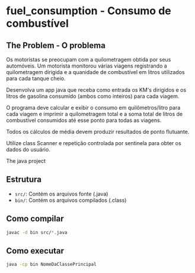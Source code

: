 # fuel_consumption - Consumo de combustível


## The Problem - O problema
Os motoristas se preocupam com a quilometragem obtida por seus automóveis. Um motorista monitorou várias viagens registrando a quilometragem dirigida e a quanidade de combustível em litros utilizados para cada tanque cheio.

Desenvolva um app java que receba como entrada os KM's dirigidos e os litros de gasolina consumido (ambos como inteiros) para cada viagem.

O programa deve calcular e exibir o consumo em quilômetros/litro para cada viagem e imprimir a quilometragem total e a soma total de litros de combustível consumidos até esse ponto para todas as viagens. 

Todos os cálculos de média devem produzir resultados de ponto flutuante.

Utilize class Scanner e repetição controlada por sentinela para obter os dados do usuário.


The java project

## Estrutura

- `src/`: Contém os arquivos fonte (.java)
- `bin/`: Contém os arquivos compilados (.class)

## Como compilar

```bash
javac -d bin src/*.java
```

## Como executar

```bash
java -cp bin NomeDaClassePrincipal
```
